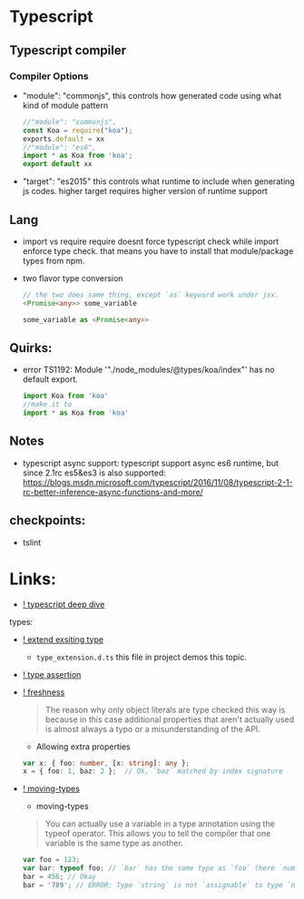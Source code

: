 # Typescript


## Typescript compiler
### Compiler Options
* "module": "commonjs",
    this controls how generated code using what kind of module pattern 
    ```js
    //"module": "commonjs",
    const Koa = require("koa");
    exports.default = xx 
    //"module": "es6",
    import * as Koa from 'koa';
    export default xx
    ```

* "target": "es2015"
    this controls what runtime to include when generating js codes.
    higher target requires higher version of runtime support

## Lang

* import vs require
  require doesnt force typescript check while import enforce type check.
  that means you have to install that module/package types from npm.

* two flavor type conversion

    ```typescript
    // the two does same thing, except `as` keyword work under jsx.
    <Promise<any>> some_variable 

    some_variable as <Promise<any>>
    ```


## Quirks:
*  error TS1192: Module '"./node_modules/@types/koa/index"' has no default export.

    ```js
    import Koa from 'koa'
    //make it to
    import * as Koa from 'koa'
    ```


## Notes

* typescript async support:
    typescript support async es6 runtime, but since 2.1rc es5&es3 is also supported:
    https://blogs.msdn.microsoft.com/typescript/2016/11/08/typescript-2-1-rc-better-inference-async-functions-and-more/



## checkpoints:
* tslint


# Links:
* [! typescript deep dive](https://basarat.gitbooks.io/typescript/content/docs/template-strings.html)

types:
* [! extend exsiting type](https://basarat.gitbooks.io/typescript/content/docs/types/lib.d.ts.html)
    * `type_extension.d.ts` this file in project demos this topic.
* [! type assertion](https://basarat.gitbooks.io/typescript/content/docs/types/type-assertion.html)
* [! freshness](https://basarat.gitbooks.io/typescript/content/docs/types/freshness.html)
    > The reason why only object literals are type checked this way is because in this case additional properties that aren't actually used is almost always a typo or a misunderstanding of the API.

    * Allowing extra properties
    ```typescript
    var x: { foo: number, [x: string]: any };
    x = { foo: 1, baz: 2 };  // Ok, `baz` matched by index signature
    ```

* [! moving-types](https://basarat.gitbooks.io/typescript/content/docs/types/moving-types.html)

    * moving-types
    >You can actually use a variable in a type annotation using the typeof operator. This allows you to tell the compiler that one variable is the same type as another. 

    ```typescript
    var foo = 123;
    var bar: typeof foo; // `bar` has the same type as `foo` (here `number`)
    bar = 456; // Okay
    bar = '789'; // ERROR: Type `string` is not `assignable` to type `number`
    ```
        
